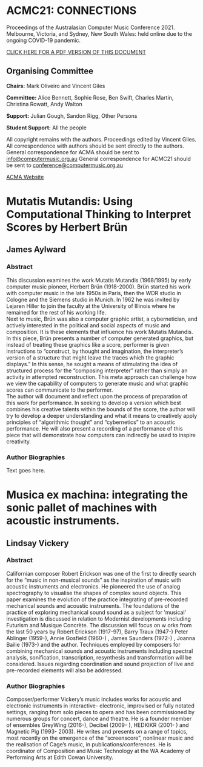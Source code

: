 # ACMC21: CONNECTIONS

Proceedings of the Australasian Computer Music Conference 2021.
Melbourne, Victoria, and Sydney, New South Wales: held online due to the ongoing COVID-19 pandemic.

[CLICK HERE FOR A PDF VERSION OF THIS DOCUMENT](proceedings.pdf)

## Organising Committee

**Chairs:** Mark Oliveiro and Vincent Giles

**Committee:** Alice Bennett, Sophie Rose, Ben Swift, Charles Martin, Christina Rowatt, Andy Walton

**Support:** Julian Gough, Sandon Rigg, Other Persons

**Student Support:** All the people

All copyright remains with the authors.
Proceedings edited by Vincent Giles.
All correspondence with authors should be sent directly to the authors.
General correspondence for ACMA should be sent to info@computermusic.org.au
General correspondence for ACMC21 should be sent to conference@computermusic.org.au

[ACMA Website](https://computermusic.org.au)


# Mutatis Mutandis: Using Computational Thinking to Interpret Scores by Herbert Brün  
## James Aylward 

### Abstract
This discussion examines the work Mutatis Mutandis (1968/1995) by early computer music pioneer, Herbert Brün (1918-2000).  Brün started his work with computer music in the late 1950s in Paris, then the WDR studio in Cologne and the Siemens studio in Munich.  In 1962 he was invited by Lejaren Hiller to join the faculty at the University of Illinois where he remained for the rest of his working life.  
Next to music, Brün was also a computer graphic artist, a cybernetician, and actively interested in the political and social aspects of music and composition.  It is these elements that influence his work Mutatis Mutandis.  In this piece, Brün presents a number of computer generated graphics, but instead of treating these graphics like a score, performer is given instructions to “construct, by thought and imagination, the interpreter’s version of a structure that might leave the traces which the graphic displays.”  In this sense, he sought a means of stimulating the idea of structured process for the “composing interpreter” rather than simply an activity in attempted reconstruction.  This meta approach can challenge how we view the capability of computers to generate music and what graphic scores can communicate to the performer.  
The author will document and reflect upon the process of preparation of this work for performance. In seeking to develop a version which best combines his creative talents within the bounds of the score, the author will try to develop a deeper understanding and what it means to creatively apply principles of “algorithmic thought” and “cybernetics” to an acoustic performance.  He will also present a recording of a performance of this piece that will demonstrate how computers can indirectly be used to inspire creativity. 

### Author Biographies
Text goes here.

# Musica ex machina: integrating the sonic pallet of machines with acoustic instruments.
## Lindsay Vickery 

### Abstract

Californian composer Robert Erickson was one of the first to directly search for the “music in non-musical sounds” as the inspiration of music with acoustic instruments and electronics. He pioneered the use of analog spectrography to visualise the shapes of complex sound objects. This paper examines the evolution of the practice integrating of pre-recorded mechanical sounds and acoustic instruments. The foundations of the practice of exploring mechanical sound sound as a subject for 'musical' investigation is discussed in relation to Modernist developments including Futurism and Musique Concrète. The discussion will focus on w orks from the last 50 years by Robert Erickson (1917-97), Barry Traux (1947-) Peter Ablinger (1959-), Annie Gosfield (1960-) , James Saunders (1972-) , Joanna Bailie (1973-) and the author.  Techniques employed by composers for combining mechanical sounds and acoustic instruments including spectral analysis, sonification, transcription, resynthesis and transformation will be considered. Issues regarding coordination and sound projection of live and pre-recorded elements will also be addressed.

### Author Biographies

Composer/performer   Vickery’s   music   includes   works   for   acoustic   and   electronic instruments in interactive- electronic, improvised or fully notated settings, ranging from solo pieces to opera and has been commissioned by numerous groups for concert, dance and  theatre. He  is  a  founder  member  of  ensembles  GreyWing  (2016-),  Decibel  (2009- ), HEDKIKR (2001- )  and  Magnetic  Pig  (1993- 2003). He writes and presents on a range of topics,  most  recently  on  the  emergence  of  the  “screenscore”,  nonlinear music  and  the realisation   of   Cage’s   music, in publications/conferences.   He   is   coordinator  of Composition  and  Music  Technology  at  the  WA  Academy  of  Performing  Arts  at  Edith Cowan University.